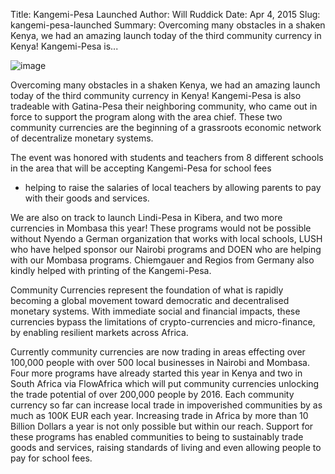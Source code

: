 Title: Kangemi-Pesa Launched
Author: Will Ruddick
Date: Apr 4, 2015
Slug: kangemi-pesa-launched
Summary: Overcoming many obstacles in a shaken Kenya, we had an amazing launch today of the third community currency in Kenya! Kangemi-Pesa is...

![image](/images/blog/kangemi-pesa-launched1.webp)

Overcoming many obstacles in a shaken Kenya, we had an amazing launch
today of the third community currency in Kenya! Kangemi-Pesa is also
tradeable with Gatina-Pesa their neighboring community, who came out in
force to support the program along with the area chief. These two
community currencies are the beginning of a grassroots economic network
of decentralize monetary systems.

The event was honored with students and teachers from 8 different
schools in the area that will be accepting Kangemi-Pesa for school fees

- helping to raise the salaries of local teachers by allowing parents to
  pay with their goods and services.

We are also on track to launch Lindi-Pesa in Kibera, and two more
currencies in Mombasa this year! These programs would not be possible
without Nyendo a German organization that works with local schools, LUSH
who have helped sponsor our Nairobi programs and DOEN who are helping
with our Mombasa programs. Chiemgauer and Regios from Germany also
kindly helped with printing of the Kangemi-Pesa.

Community Currencies represent the foundation of what is rapidly
becoming a global movement toward democratic and decentralised monetary
systems. With immediate social and financial impacts, these currencies
bypass the limitations of crypto-currencies and micro-finance, by
enabling resilient markets across Africa.

Currently community currencies are now trading in areas effecting over
100,000 people with over 500 local businesses in Nairobi and Mombasa.
Four more programs have already started this year in Kenya and two in
South Africa via FlowAfrica which will put community currencies
unlocking the trade potential of over 200,000 people by 2016. Each
community currency so far can increase local trade in impoverished
communities by as much as 100K EUR each year. Increasing trade in Africa
by more than 10 Billion Dollars a year is not only possible but within
our reach. Support for these programs has enabled communities to being
to sustainably trade goods and services, raising standards of living and
even allowing people to pay for school fees.
